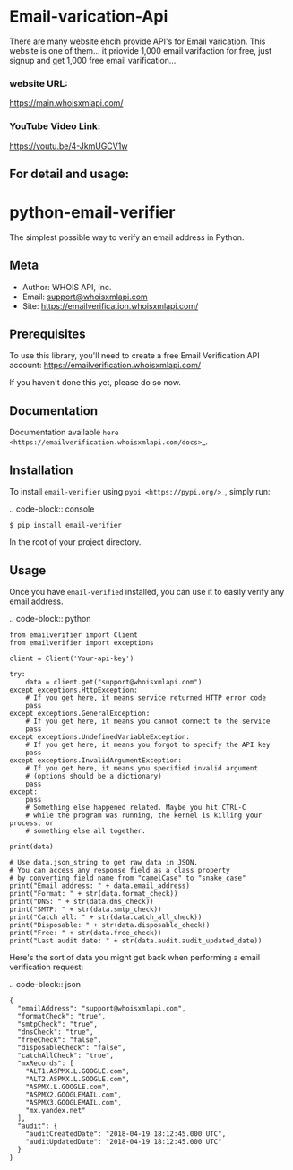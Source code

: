 # Email-varication-Api
There are many website ehcih provide API's for Email varication. This website is one of them... it priovide 1,000 email varifaction for free, just signup and get 1,000 free email varification...

### website URL:
https://main.whoisxmlapi.com/

### YouTube Video Link:
https://youtu.be/4-JkmUGCV1w




## For detail and usage:

python-email-verifier
===================

The simplest possible way to verify an email address in Python.

Meta
----

- Author: WHOIS API, Inc.
- Email: support@whoisxmlapi.com
- Site: https://emailverification.whoisxmlapi.com/


Prerequisites
-------------

To use this library, you'll need to create a free Email Verification API account:
https://emailverification.whoisxmlapi.com/

If you haven't done this yet, please do so now.


Documentation
-------------

Documentation available `here <https://emailverification.whoisxmlapi.com/docs>`_.

Installation
------------

To install ``email-verifier`` using `pypi <https://pypi.org/>`_, simply run:

.. code-block:: console

    $ pip install email-verifier

In the root of your project directory.


Usage
-----

Once you have `email-verified` installed, you can use it to easily verify any
email address.


.. code-block:: python

    from emailverifier import Client
    from emailverifier import exceptions

    client = Client('Your-api-key')

    try:
        data = client.get("support@whoisxmlapi.com")
    except exceptions.HttpException:
        # If you get here, it means service returned HTTP error code
        pass
    except exceptions.GeneralException:
        # If you get here, it means you cannot connect to the service
        pass
    except exceptions.UndefinedVariableException:
        # If you get here, it means you forgot to specify the API key
        pass
    except exceptions.InvalidArgumentException:
        # If you get here, it means you specified invalid argument
        # (options should be a dictionary)
        pass
    except:
        pass
        # Something else happened related. Maybe you hit CTRL-C
        # while the program was running, the kernel is killing your process, or
        # something else all together.

    print(data)

    # Use data.json_string to get raw data in JSON.
    # You can access any response field as a class property
    # by converting field name from "camelCase" to "snake_case"
    print("Email address: " + data.email_address)
    print("Format: " + str(data.format_check))
    print("DNS: " + str(data.dns_check))
    print("SMTP: " + str(data.smtp_check))
    print("Catch all: " + str(data.catch_all_check))
    print("Disposable: " + str(data.disposable_check))
    print("Free: " + str(data.free_check))
    print("Last audit date: " + str(data.audit.audit_updated_date))

Here's the sort of data you might get back when performing a email verification
request:

.. code-block:: json

    {
      "emailAddress": "support@whoisxmlapi.com",
      "formatCheck": "true",
      "smtpCheck": "true",
      "dnsCheck": "true",
      "freeCheck": "false",
      "disposableCheck": "false",
      "catchAllCheck": "true",
      "mxRecords": [
        "ALT1.ASPMX.L.GOOGLE.com",
        "ALT2.ASPMX.L.GOOGLE.com",
        "ASPMX.L.GOOGLE.com",
        "ASPMX2.GOOGLEMAIL.com",
        "ASPMX3.GOOGLEMAIL.com",
        "mx.yandex.net"
      ],
      "audit": {
        "auditCreatedDate": "2018-04-19 18:12:45.000 UTC",
        "auditUpdatedDate": "2018-04-19 18:12:45.000 UTC"
      }
    }









